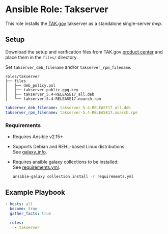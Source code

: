 # Ansible Role: Takserver

This role installs the [TAK.gov](https://tak.gov/) takserver as a standalone single-server _mvp_.

## Setup

Download the setup and verification files from TAK.gov [product center](https://tak.gov/products/tak-server) and place them in the `files/` directory.

Set `takserver_deb_filename` and/or `takserver_rpm_filename`.

```
roles/takserver
├── files 
│   ├── deb_policy.pol
│   ├── takserver-public-gpg.key
│   ├── takserver_5.4-RELEASE17_all.deb
│   └── takserver-5.4-RELEASE17.noarch.rpm
```
```yml
takserver_deb_filename: takserver_5.4-RELEASE17_all.deb
takserver_rpm_filename: takserver-5.4-RELEASE17.noarch.rpm
```


### Requirements

- Requires Ansible v2.15+

- Supports Debian and REHL-based Linux distributions.\
  See [galaxy_info](https://github.com/ThatKalle/ansible-role-takserver/blob/main/meta/main.yml#L10).

- Requires ansible galaxy collections to be installed:\
  See [requirements.yml](https://github.com/ThatKalle/ansible-role-takserver/blob/main/requirements.yml).

  ```bash
  ansible-galaxy collection install -r requirements.yml
  ```

## Example Playbook

```yml
- hosts: all
  become: true
  gather_facts: true

  roles:
    - takserver
```